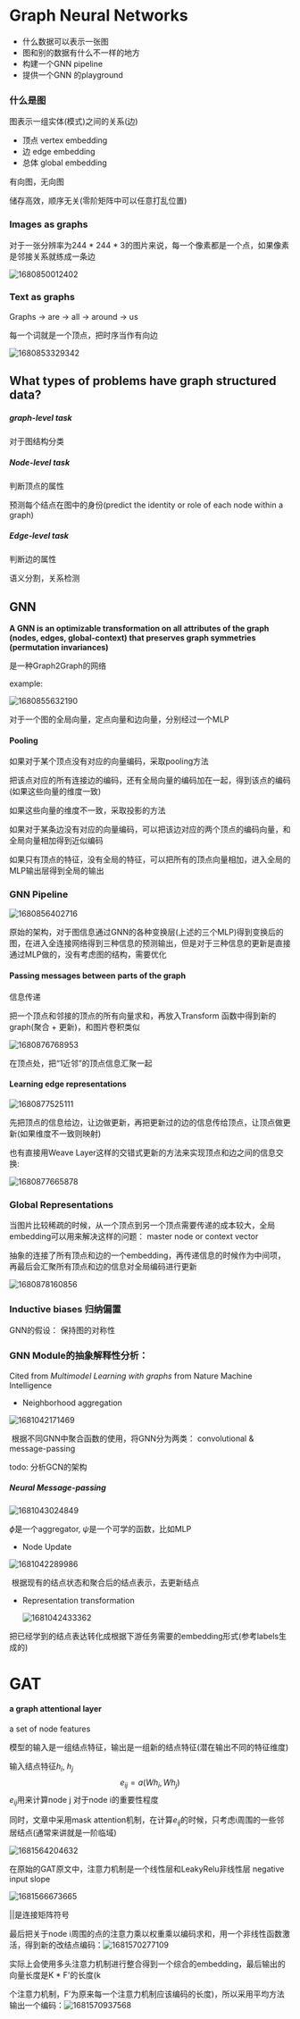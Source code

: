 # Graph Neural Networks

+ 什么数据可以表示一张图
+ 图和别的数据有什么不一样的地方
+ 构建一个GNN pipeline
+ 提供一个GNN 的playground

### 什么是图

 图表示一组实体(模式)之间的关系(边)

+ 顶点 vertex embedding
+ 边 edge embedding
+ 总体 global embedding

有向图，无向图

储存高效，顺序无关(零阶矩阵中可以任意打乱位置)

### Images as graphs

对于一张分辨率为244 * 244 * 3的图片来说，每一个像素都是一个点，如果像素是邻接关系就练成一条边

![1680850012402](C:\Users\ASUS\AppData\Roaming\Typora\typora-user-images\1680850012402.png)

### Text as graphs

Graphs -> are -> all -> around -> us

每一个词就是一个顶点，把时序当作有向边

![1680853329342](C:\Users\ASUS\AppData\Roaming\Typora\typora-user-images\1680853329342.png)

## What types of problems have graph structured data?

##### graph-level task

对于图结构分类

##### Node-level task

判断顶点的属性

预测每个结点在图中的身份(predict the identity or role of each node within a graph)

##### Edge-level task

判断边的属性

语义分割，关系检测



## GNN

  **A GNN is an optimizable transformation on all attributes of the graph (nodes, edges, global-context) that preserves graph symmetries (permutation invariances)** 

是一种Graph2Graph的网络

example:

![1680855632190](C:\Users\ASUS\AppData\Roaming\Typora\typora-user-images\1680855632190.png)

对于一个图的全局向量，定点向量和边向量，分别经过一个MLP

#### Pooling

如果对于某个顶点没有对应的向量编码，采取pooling方法

把该点对应的所有连接边的编码，还有全局向量的编码加在一起，得到该点的编码(如果这些向量的维度一致)

如果这些向量的维度不一致，采取投影的方法



如果对于某条边没有对应的向量编码，可以把该边对应的两个顶点的编码向量，和全局向量相加得到近似编码



如果只有顶点的特征，没有全局的特征，可以把所有的顶点向量相加，进入全局的MLP输出层得到全局的输出

### GNN Pipeline

![1680856402716](C:\Users\ASUS\AppData\Roaming\Typora\typora-user-images\1680856402716.png)

原始的架构，对于图信息通过GNN的各种变换层(上述的三个MLP)得到变换后的图，在进入全连接网络得到三种信息的预测输出，但是对于三种信息的更新是直接通过MLP做的，没有考虑图的结构，需要优化

#### Passing messages between parts of the graph

信息传递

把一个顶点和邻接的顶点的所有向量求和，再放入Transform 函数中得到新的graph(聚合 + 更新)，和图片卷积类似  

![1680876768953](C:\Users\ASUS\AppData\Roaming\Typora\typora-user-images\1680876768953.png)

在顶点处，把“1近邻”的顶点信息汇聚一起

#### Learning edge representations

![1680877525111](C:\Users\ASUS\AppData\Roaming\Typora\typora-user-images\1680877525111.png)

先把顶点的信息给边，让边做更新，再把更新过的边的信息传给顶点，让顶点做更新(如果维度不一致则映射)

也有直接用Weave Layer这样的交错式更新的方法来实现顶点和边之间的信息交换:

![1680877665878](C:\Users\ASUS\AppData\Roaming\Typora\typora-user-images\1680877665878.png)

### Global Representations

当图片比较稀疏的时候，从一个顶点到另一个顶点需要传递的成本较大，全局embedding可以用来解决这样的问题： master node or context vector

抽象的连接了所有顶点和边的一个embedding，再传递信息的时候作为中间项，再最后会汇聚所有顶点和边的信息对全局编码进行更新

![1680878160856](C:\Users\ASUS\AppData\Roaming\Typora\typora-user-images\1680878160856.png)

### Inductive biases 归纳偏置

GNN的假设： 保持图的对称性

### GNN Module的抽象解释性分析：

Cited from *Multimodel Learning with graphs* from Nature Machine Intelligence

+ Neighborhood aggregation

![1681042171469](C:\Users\ASUS\AppData\Roaming\Typora\typora-user-images\1681042171469.png)

​	根据不同GNN中聚合函数的使用，将GNN分为两类： convolutional & message-passing

todo: 分析GCN的架构

##### Neural Message-passing

![1681043024849](C:\Users\ASUS\AppData\Roaming\Typora\typora-user-images\1681043024849.png)

$\phi$是一个aggregator, $\psi$是一个可学的函数，比如MLP

+ Node Update

![1681042289986](C:\Users\ASUS\AppData\Roaming\Typora\typora-user-images\1681042289986.png)

​     根据现有的结点状态和聚合后的结点表示，去更新结点

+ Representation transformation

  ![1681042433362](C:\Users\ASUS\AppData\Roaming\Typora\typora-user-images\1681042433362.png)

   

​     把已经学到的结点表达转化成根据下游任务需要的embedding形式(参考labels生成的)

# GAT

#### a graph attentional layer

a set of node features

模型的输入是一组结点特征，输出是一组新的结点特征(潜在输出不同的特征维度)

输入结点特征$h_i$, $h_j$
$$
e_{ij} = a(Wh_i, Wh_j)
$$
$e_{ij}$用来计算node j 对于node i的重要性程度

同时，文章中采用mask attention机制，在计算$e_{ij}$的时候，只考虑i周围的一些邻居结点(通常来讲就是一阶临域)

![1681564204632](C:\Users\ASUS\AppData\Roaming\Typora\typora-user-images\1681564204632.png)

在原始的GAT原文中，注意力机制是一个线性层和LeakyRelu非线性层 negative input slope

![1681566673665](C:\Users\ASUS\AppData\Roaming\Typora\typora-user-images\1681566673665.png)

||是连接矩阵符号

最后把关于node i周围的点的注意力乘以权重乘以编码求和，用一个非线性函数激活，得到新的改结点编码：![1681570277109](C:\Users\ASUS\AppData\Roaming\Typora\typora-user-images\1681570277109.png)

实际上会使用多头注意力机制进行整合得到一个综合的embedding，最后输出的向量长度是K * F'的长度(k

个注意力机制，F’为原来每一个注意力机制应该编码的长度)，所以采用平均方法输出一个编码：![1681570937568](C:\Users\ASUS\AppData\Roaming\Typora\typora-user-images\1681570937568.png)















